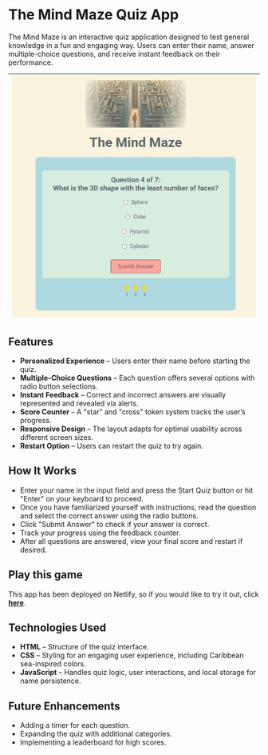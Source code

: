 # The Mind Maze Quiz App

The Mind Maze is an interactive quiz application designed to test general knowledge in a fun and engaging way. Users can enter their name, answer multiple-choice questions, and receive instant feedback on their performance.

| ![flyThrough](assets/mind-maze-screenshot.jpg) |
| ---------------------------------------------- |

## Features

- **Personalized Experience** – Users enter their name before starting the quiz.
- **Multiple-Choice Questions** – Each question offers several options with radio button selections.
- **Instant Feedback** – Correct and incorrect answers are visually represented and revealed via alerts.
- **Score Counter** – A "star" and "cross" token system tracks the user’s progress.
- **Responsive Design** – The layout adapts for optimal usability across different screen sizes.
- **Restart Option** – Users can restart the quiz to try again.

## How It Works

- Enter your name in the input field and press the Start Quiz button or hit "Enter" on your keyboard to proceed.
- Once you have familiarized yourself with instructions, read the question and select the correct answer using the radio buttons.
- Click "Submit Answer" to check if your answer is correct.
- Track your progress using the feedback counter.
- After all questions are answered, view your final score and restart if desired.

## Play this game

This app has been deployed on Netlify, so if you would like to try it out, click **[here](https://app.netlify.com/sites/times-tables-game-alex/overview)**.

## Technologies Used

- **HTML** – Structure of the quiz interface.
- **CSS** – Styling for an engaging user experience, including Caribbean sea-inspired colors.
- **JavaScript** – Handles quiz logic, user interactions, and local storage for name persistence.

## Future Enhancements

- Adding a timer for each question.
- Expanding the quiz with additional categories.
- Implementing a leaderboard for high scores.
